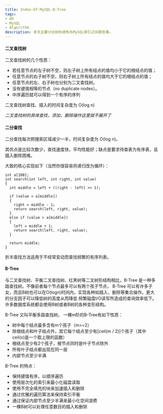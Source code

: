```yaml
---
title: Index-Of-MySQL-B-Tree
tags:
- db
- MySQL
- Algorithm
description: 本文主要讨论树形结构与MySQL索引之间那些事。
---
```


#### 二叉查找树

二叉查找树的几个性质：
* 若任意节点的左子树不空，则左子树上所有结点的值均小于它的根结点的值；
* 任意节点的右子树不空，则右子树上所有结点的值均大于它的根结点的值；
* 任意节点的左、右子树也分别为二叉查找树。
* 没有键值相等的节点（no duplicate nodes）。
* 中序遍历就可以得到一个有序的序列

二叉查找树查找、插入的时间复杂度为 O(log n) 

*二叉查找树的具体查找，添加，删除操作这里就不展开了*

#### 二分查找
二分查找每次把搜索区域减少一半，时间复杂度为 O(log n)。

其优点是比较次数少，查找速度快，平均性能好；缺点是要求待查表为有序表，且插入删除困难。

大致的核心实现如下（当然你很容易将递归改为循环）：

```
int a[100];
int search(int left, int right, int value)
{
  int middle = left + ((right - left) >> 1);

  if (value < a[middle])
  {
    right = middle - 1;
    return search(left, right, value);
  }
  else if (value > a[middle])
  {
    left = middle + 1;
    return search(left, right, value);
  }
  
  return middle;
}
```

折半查找方法适用于不经常变动而查找频繁的有序列表。

#### B-Tree

与二叉查找树、平衡二叉查找树、红黑树等二叉树形结构相比，B-Tree 是一种多路查找树。不像前者每个节点最多可以有两个孩子节点，
B-Tree 可以有许多子女，而且B树也可以在O(logn)时间内，实现各种如插入，删除等集合操作。更大的分支因子可以降低树的高度从而降低
频繁磁盘I/O读写所造成的查询效率低下。许多数据库系统都会使用B树或者B树的各种变形结构。

B-Tree 又叫平衡多路查找树。 一棵m阶的B-Tree有如下性质：

* 树中每个结点最多含有m个孩子（m>=2）
* 除根结点和叶子结点外，其它每个结点至少有[ceil(m / 2)]个孩子（其中ceil(x)是一个取上限的函数）
* 根结点至少有2个孩子，根节点同时是叶子节点除外
* 所有叶子结点都出现在同一层
* 内部节点至少半满



B-Tree 的特点：

* 保持键值有序，以顺序遍历
* 使用层次化的索引来最小化磁盘读取
* 使用不完全填充的块来加速插入和删除
* 通过优雅的遍历算法来保持索引平衡
* 通过保证内部节点至少半满来最小化空间浪费
* 一棵B树可以处理任意数目的插入和删除


